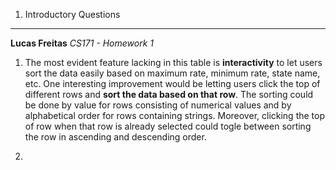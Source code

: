1. Introductory Questions
---

**Lucas Freitas**
*CS171 - Homework 1*

  1. The most evident feature lacking in this table is **interactivity** to let users sort the data easily based on maximum rate, minimum rate, state name, etc. One interesting improvement would be letting users click the top of different rows and **sort the data based on that row**. The sorting could be done by value for rows consisting of numerical values and by alphabetical order for rows containing strings. Moreover, clicking the top of row when that row is already selected could togle between sorting the row in ascending and descending order.

  2. 